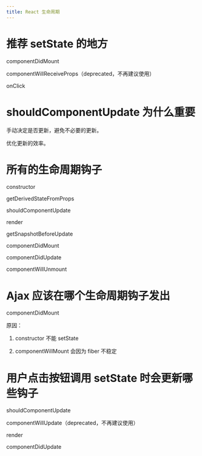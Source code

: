 ```yaml
---
title: React 生命周期
---
```


# 推荐 setState 的地方

componentDidMount

componentWillReceiveProps（deprecated，不再建议使用）

onClick

# shouldComponentUpdate 为什么重要

手动决定是否更新，避免不必要的更新。

优化更新的效率。

# 所有的生命周期钩子

constructor

getDerivedStateFromProps

shouldComponentUpdate

render

getSnapshotBeforeUpdate

componentDidMount

componentDidUpdate

componentWillUnmount

# Ajax 应该在哪个生命周期钩子发出

componentDidMount

原因：

1. constructor 不能 setState 

2. componentWillMount 会因为 fiber 不稳定

# 用户点击按钮调用 setState 时会更新哪些钩子

shouldComponentUpdate

componentWillUpdate（deprecated，不再建议使用）

render

componentDidUpdate